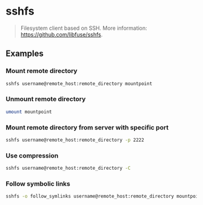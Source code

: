 # sshfs

> Filesystem client based on SSH. More information: <https://github.com/libfuse/sshfs>.

## Examples

### Mount remote directory

```bash
sshfs username@remote_host:remote_directory mountpoint
```

### Unmount remote directory

```bash
umount mountpoint
```

### Mount remote directory from server with specific port

```bash
sshfs username@remote_host:remote_directory -p 2222
```

### Use compression

```bash
sshfs username@remote_host:remote_directory -C
```

### Follow symbolic links

```bash
sshfs -o follow_symlinks username@remote_host:remote_directory mountpoint
```
